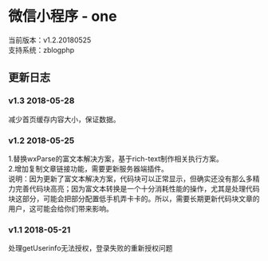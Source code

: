 # 微信小程序 - one

当前版本：v1.2.20180525  
支持系统：zblogphp  

## 更新日志

### v1.3 2018-05-28
减少首页缓存内容大小，保证数据。

### v1.2 2018-05-25
1.替换wxParse的富文本解决方案，基于rich-text制作相关执行方案。  
2.增加复制文章链接功能，需要更新服务器端插件。  
说明：因为更新了富文本解决方案，代码块可以正常显示，但确实还没有那么多精力完善代码块高亮；因为富文本转换是一个十分消耗性能的操作，尤其是处理代码块这部分，可能会把部分配置低手机弄卡卡的。所以，需要长期更新代码块文章的用户，这可能会给你们带来影响。  

### v1.1 2018-05-21
处理getUserinfo无法授权，登录失败的重新授权问题  
